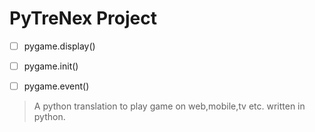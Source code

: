 # **PyTreNex Project**


- [ ] pygame.display()
- [ ] pygame.init()
- [ ] pygame.event()


> A python translation to play game on web,mobile,tv etc. written in python.
